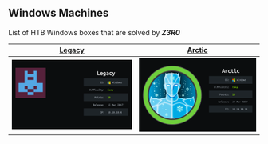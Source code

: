## Windows Machines

List of HTB Windows boxes that are solved by ***Z3R0***

| [Legacy](Legacy_Machine.md)               | [Arctic](Arctic_Machine.md)          |
| ----------------------------------------- | ------------------------------------ |
| ![Legacy](images-legacy/cover_legacy.png) |   ![](images-artic/cover_arctic.png) |
